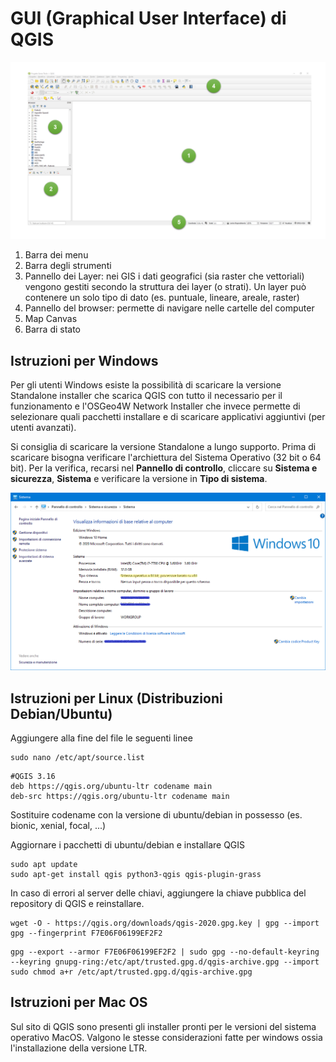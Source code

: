 # GUI (Graphical User Interface) di QGIS

![sistema](../../../images/gui.png)

1. Barra dei menu
2. Barra degli strumenti
3. Pannello dei Layer: nei GIS i dati geografici (sia raster che vettoriali) vengono gestiti secondo la struttura dei layer (o strati). Un layer può contenere un solo tipo di dato (es. puntuale, lineare, areale, raster)
4. Pannello del browser: permette di navigare nelle cartelle del computer
5. Map Canvas
6. Barra di stato


## Istruzioni per Windows

Per gli utenti Windows esiste la possibilità di scaricare la versione Standalone installer che scarica QGIS con tutto il necessario per il funzionamento e l'OSGeo4W Network Installer che invece permette di selezionare quali pacchetti installare e di scaricare applicativi aggiuntivi (per utenti avanzati).

Si consiglia di scaricare la versione Standalone a lungo supporto. Prima di scaricare bisogna verificare l'archiettura del Sistema Operativo (32 bit o 64 bit). Per la verifica, recarsi nel **Pannello di controllo**, cliccare su **Sistema e sicurezza**, **Sistema** e verificare la versione in **Tipo di sistema**.


![sistema](../../../images/sistema.png)


## Istruzioni per Linux (Distribuzioni Debian/Ubuntu)

Aggiungere alla fine del file le seguenti linee

```
sudo nano /etc/apt/source.list
```

```
#QGIS 3.16
deb https://qgis.org/ubuntu-ltr codename main
deb-src https://qgis.org/ubuntu-ltr codename main
```

Sostituire codename con la versione di ubuntu/debian in possesso (es. bionic, xenial, focal, ...)

Aggiornare i pacchetti di ubuntu/debian e installare QGIS

```
sudo apt update
sudo apt-get install qgis python3-qgis qgis-plugin-grass
```

In caso di errori al server delle chiavi, aggiungere la chiave pubblica del repository di QGIS e reinstallare.

```
wget -O - https://qgis.org/downloads/qgis-2020.gpg.key | gpg --import
gpg --fingerprint F7E06F06199EF2F2
```

```
gpg --export --armor F7E06F06199EF2F2 | sudo gpg --no-default-keyring --keyring gnupg-ring:/etc/apt/trusted.gpg.d/qgis-archive.gpg --import
sudo chmod a+r /etc/apt/trusted.gpg.d/qgis-archive.gpg
```

## Istruzioni per Mac OS

Sul sito di QGIS sono presenti gli installer pronti per le versioni del sistema operativo MacOS. Valgono le stesse considerazioni fatte per windows ossia l'installazione della versione LTR.
